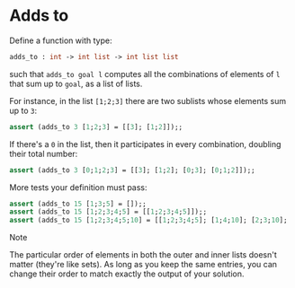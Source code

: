 # Adds to

Define a function with type:
```ocaml
adds_to : int -> int list -> int list list
```
such that `adds_to goal l` computes all the combinations of elements of `l` that sum up to `goal`, as a list of lists.

For instance, in the list `[1;2;3]` there are two sublists whose elements sum up to `3`:
```ocaml
assert (adds_to 3 [1;2;3] = [[3]; [1;2]]);;
```
If there's a `0` in the list, then it participates in every combination, doubling their total number:
```ocaml
assert (adds_to 3 [0;1;2;3] = [[3]; [1;2]; [0;3]; [0;1;2]]);;
```

More tests your definition must pass:
```ocaml
assert (adds_to 15 [1;3;5] = []);;
assert (adds_to 15 [1;2;3;4;5] = [[1;2;3;4;5]]);;
assert (adds_to 15 [1;2;3;4;5;10] = [[1;2;3;4;5]; [1;4;10]; [2;3;10]; [5;10]]);;
```

> [!NOTE]
> The particular order of elements in both the outer and inner lists doesn't matter (they're like sets). As long as you keep the same entries, you can change their order to match exactly the output of your solution.
